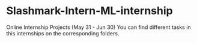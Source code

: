 # Slashmark-Intern-ML-internship
Online Internship Projects (May 31 - Jun 30) You can find different tasks in this internships on the corresponding folders.
